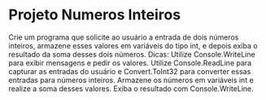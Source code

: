 # Projeto Numeros Inteiros

Crie um programa que solicite ao usuário a entrada de dois números inteiros, armazene esses valores em variáveis do tipo int, e depois exiba o resultado da soma desses dois números.
Dicas:
Utilize Console.WriteLine para exibir mensagens e pedir os valores.
Utilize Console.ReadLine para capturar as entradas do usuário e Convert.ToInt32 para converter essas entradas para números inteiros.
Armazene os números em variáveis int e realize a soma desses valores.
Exiba o resultado com Console.WriteLine.
